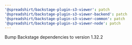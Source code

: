 ```yaml
---
'@spreadshirt/backstage-plugin-s3-viewer': patch
'@spreadshirt/backstage-plugin-s3-viewer-backend': patch
'@spreadshirt/backstage-plugin-s3-viewer-common': patch
'@spreadshirt/backstage-plugin-s3-viewer-node': patch
---
```


Bump Backstage dependencies to version 1.32.2
